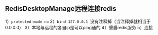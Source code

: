 ## RedisDesktopManage远程连接redis
1）`protected-mode no`
2）`bind 127.0.0.1 `没有注释掉（当注释掉就相当于0.0.0.0）
3）本地与远程的各自ip是可以ping通的
4）重启redis服务
5）连接

